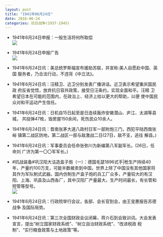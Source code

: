 ```yaml
---
layout: post
title: "1941年06月24日"
date: 2016-06-24
categories: 抗日战争(1937-1945)
---
```


<meta name="referrer" content="no-referrer" />

- 1941年6月24日申报：一般生活将何所取偿 <br/><img src="https://ww2.sinaimg.cn/large/aca367d8jw1f56pm4fxw3j20n60h7n5v.jpg" />

- 1941年6月24日申报广告 <br/><img src="https://ww1.sinaimg.cn/large/aca367d8jw1f56nvrzfvij208u0ke76w.jpg" />

- 1941年6月24日讯：美总统罗斯福宣布援助苏联，并宣称:美人自愿赴中国、英国 服务者，乃合法行动，不违背《中立法》。 

- 1941年6月24日讯：汪精卫、近卫分别发表广播讲话。近卫表示希望重庆国民政 府反省觉悟，放弃抗日容共政策，接受日汪条约，实现全面和平。汪精 卫希望日本在可能的范围内，在政治上、经济上给以更大的帮助，以便 使中国民众对和平运动产生信任。 

- 1941年6月24日讯：日机自15日起至是日连续轰炸安徽潜山、庐江、太湖等县城， 共投弹47枚，毁房屋150余间，死伤民众10余人。 

- 1941年6月24日讯：晋南张茅大道八政村日军一部附炮三门，西犯平陆西南张峪 镇第二战区防地，第二战区一部与敌激战二日(27日，敌不支，逃往 解县。) 

- 1941年6月24日讯：军事委员会任命张弥川为新编第八军副军长。(26日，任命刘 广济为第一〇〇军军长。) 

- #抗战装备#巩汉阳大沽造盒子炮（一）：德国毛瑟1896式手|枪生产持续40年，产量约100万支，可能半数被卖到中国，世界上除了中国没有其他国家将其作为军队制式武器。国内仿制生产盒子炮的兵工厂众多，产量较大的有汉阳、上海、巩县及山西各厂，其中汉阳厂产量最大，生产时间最长，有长管和短管等型号。 <br/><img src="https://ww4.sinaimg.cn/large/aca367d8jw1f5632esjayj20dw0txgss.jpg" />

- 1941年6月24日讯：行政院举行会议，各部、会长官到会，由王宠惠报告苏德战争 及国际局势。 

- 1941年6月24日讯：第三次全国财政会议闭幕，蒋介石到会致训词。大会发表宣言，提出“树立国家财政系统”、“树立自治财政系统”、“改进税政 税制”、“实行粮食政策与土地政策”等。 

